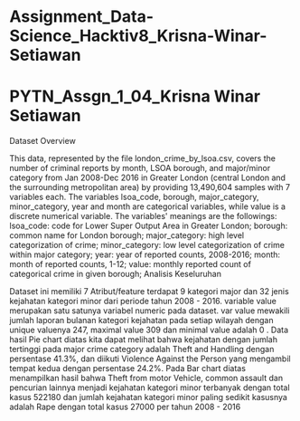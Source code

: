 # Assignment_Data-Science_Hacktiv8_Krisna-Winar-Setiawan
# PYTN_Assgn_1_04_Krisna Winar Setiawan
Dataset Overview

This data, represented by the file london_crime_by_lsoa.csv, covers the number of criminal reports by month, LSOA borough, and major/minor category from Jan 2008-Dec 2016 in Greater London (central London and the surrounding metropolitan area) by providing 13,490,604 samples with 7 variables each.
The variables lsoa_code, borough, major_category, minor_category, year and month are categorical variables, while value is a discrete numerical variable. The variables' meanings are the followings:
lsoa_code: code for Lower Super Output Area in Greater London; borough: common name for London borough; major_category: high level categorization of crime; minor_category: low level categorization of crime within major category; year: year of reported counts, 2008-2016; month: month of reported counts, 1-12; value: monthly reported count of categorical crime in given borough;
Analisis Keseluruhan

Dataset ini memiliki 7 Atribut/feature terdapat 9 kategori major dan 32 jenis kejahatan kategori minor dari periode tahun 2008 - 2016. variable value merupakan satu satunya variabel numeric pada dataset. var value mewakili jumlah laporan bulanan kategori kejahatan pada setiap wilayah dengan unique valuenya 247, maximal value 309 dan minimal value adalah 0 . Data hasil Pie chart diatas kita dapat melihat bahwa kejahatan dengan jumlah tertinggi pada major crime category adalah Theft and Handling dengan persentase 41.3%, dan diikuti Violence Against the Person yang mengambil tempat kedua dengan persentase 24.2%. Pada Bar chart diatas menampilkan hasil bahwa Theft from motor Vehicle, common assault dan pencurian lainnya menjadi kejahatan kategori minor terbanyak dengan total kasus 522180 dan jumlah kejahatan kategori minor paling sedikit kasusnya adalah Rape dengan total kasus 27000 per tahun 2008 - 2016
